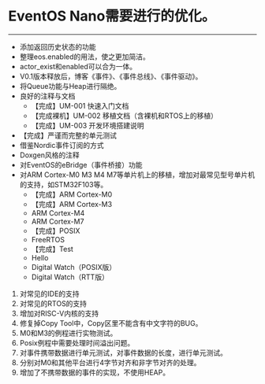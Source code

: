 # EventOS Nano需要进行的优化。
---------
+ 添加返回历史状态的功能
+ 整理eos.enabled的用法，使之更加简洁。
+ actor_exist和enabled可以合为一体。
+ V0.1版本释放后，博客《事件》、《事件总线》、《事件驱动》。
+ 将Queue功能与Heap进行隔绝。
+ 良好的注释与文档
    + 【完成】UM-001 快速入门文档
    + 【完成裸机】UM-002 移植文档（含裸机和RTOS上的移植）
    + 【完成】UM-003 开发环境搭建说明
+ 【完成】严谨而完整的单元测试
+ 借鉴Nordic事件订阅的方式
+ Doxgen风格的注释
+ 对EventOS的eBridge（事件桥接）功能
+ 对ARM Cortex-M0 M3 M4 M7等单片机上的移植，增加对最常见型号单片机的支持，如STM32F103等。
    + 【完成】ARM Cortex-M0
    + 【完成】ARM Cortex-M3
    + ARM Cortex-M4
    + ARM Cortex-M7
    + 【完成】POSIX
    + FreeRTOS
    + 【完成】Test
    + Hello
    + Digital Watch（POSIX版）
    + Digital Watch（RTT版）
1. 对常见的IDE的支持
1. 对常见的RTOS的支持
1. 增加对RISC-V内核的支持
1. 修复掉Copy Tool中，Copy区里不能含有中文字符的BUG。
1. M0和M3的例程进行实物测试。
1. Posix例程中需要处理时间溢出问题。
1. 对事件携带数据进行单元测试，对事件数据的长度，进行单元测试。
1. 分别对M0和其他平台进行4字节对齐和非字节对齐的处理。
1. 增加了不携带数据的事件的实现，不使用HEAP。
